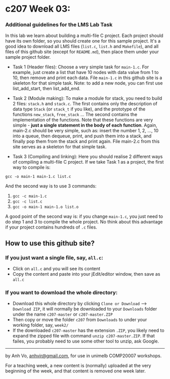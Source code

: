 c207 Week 03:
=======
### Additional guidelines for the LMS Lab Task
In this lab we learn about building a multi-file C project.
Each project should have its own folder, so you should create one
for this sample project. It's a good idea to download all LMS
files (`list.c`, `list.h` and `Makefile`), and all files of this
github site (except for `README.md`), then place them under your
sample project folder.
 
  * Task 1 (Header files): Choose a very simple task for `main-1.c`. 
For example, just create a list that have 10 nodes with data value
from 1 to 10, then remove and print each data. File `main-1.c` in this github
site is a skeleton for that simple task. Note: to add a new node, 
you can first use list_add_start, then list_add_end. 

  * Task 2 (Module making): To make a module for stack, you need to
build 2 files: `stack.h` and `stack.c`. The first contains only 
the description of data type `Stack` (or `stack_t` if you like), and 
the prototype of the functions `new_stack`, `free_stack` ... The second
contains the implementation of the functions. Note that these functions
are very simple - **just a single statement in the body of each function**.
Again, main-2.c should be very simple, such as: insert the number 1, 2, ...,
10 into a queue, then dequeue, print, and push them into a stack, and
finally pop them from the stack and print again. File main-2.c from this
site serves as a skeleton for that simple task.

  * Task 3 (Compiling and linking): Here you should realise 2 different 
ways of compiling a multi-file C project. If we take Task 1 as a project, the first way to compile is:

`gcc -o main-1 main-1.c list.c`

And the second way is to use 3 commands:

1. `gcc -c main-1.c`
1. `gcc -c list.c`
1. `gcc -o main-1 main-1.o list.o`

A good point of the second way is: if you change `main-1.c`, you just need to do step 1 and 3 to compile the whole project.
 No think about this advantage if your project contains hundreds of `.c` files.



How to use this github site?
----------------------------
### If you just want a single file, say, `all.c`:
  * Click on `all.c` and you will see its content 
  * Copy the content and paste into your jEdit/editor window, then save as `all.c`

### If you want to download the whole directory:
  * Download this whole directory by clicking `Clone or Download` --> `Download ZIP`, it will normally be downloaded to your `Downloads` folder under the name `c207-master` or `c207-master.ZIP`
  * Then copy or move the folder `c207` from `Downloads` to under your working folder, say, `week2/`
  * If the downloaded `c207-master` has the extension `.ZIP`, you likely need to expand the zipped file with command `unzip c207-master.ZIP`. If that failes, you probably need to use some other tool to unzip, ask Google.
 
-------------------------------------------------------------
by Anh Vo, anhvir@gmail.com, for use in unimelb COMP20007 workshops.

For a teaching week, a new content is (normally) uploaded at the very beginning of the week, and that content is removed one week later.
